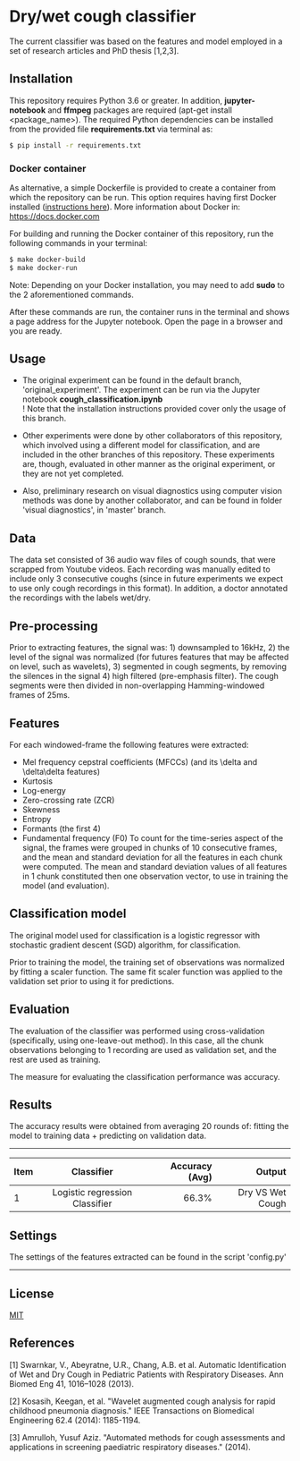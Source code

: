 # Dry/wet cough classifier

The current classifier was based on the features and model employed in a set of research articles and PhD thesis [1,2,3].

## Installation

This repository requires Python 3.6 or greater. In addition, **jupyter-notebook** and **ffmpeg** packages are required (apt-get install <package_name>).
The required Python dependencies can be installed from the provided file **requirements.txt** via terminal as:
```bash
$ pip install -r requirements.txt
```
### Docker container

As alternative, a simple Dockerfile is provided to create a container from which the repository can be run. This option requires having first Docker installed ([instructions here](https://docs.docker.com/engine/install/)). More information about Docker in: https://docs.docker.com

For building and running the Docker container of this repository, run the following commands in your terminal:
```bash
$ make docker-build
$ make docker-run
```
Note: Depending on your Docker installation, you may need to add **sudo** to the 2 aforementioned commands.

After these commands are run, the container runs in the terminal and shows a page address for the Jupyter notebook. Open the page in a browser and you are ready.

## Usage

* The original experiment can be found in the default branch, 'original_experiment'.
The experiment can be run via the Jupyter notebook **cough_classification.ipynb**
<br>! Note that the installation instructions provided cover only the usage of this branch.

* Other experiments were done by other collaborators of this repository, which involved using a different model for classification, and are included in the other branches of this repository. These experiments are, though, evaluated in other manner as the original experiment, or they are not yet completed.
* Also, preliminary research on visual diagnostics using computer vision methods was done by another collaborator, and can be found in folder 'visual diagnostics', in 'master' branch.

## Data 
The data set consisted of 36 audio wav files of cough sounds, that were scrapped from Youtube videos. Each recording was manually edited to include only 3 consecutive coughs (since in future experiments we expect to use only cough recordings in this format). In addition, a doctor annotated the recordings with the labels wet/dry.

## Pre-processing
Prior to extracting features, the signal was: 1) downsampled to 16kHz, 2) the level of the signal was normalized (for futures features that may be affected on level, such as wavelets), 3) segmented in cough segments, by removing the silences in the signal 4) high filtered (pre-emphasis filter).
The cough segments were then divided in non-overlapping Hamming-windowed frames of 25ms.

## Features
For each windowed-frame the following features were extracted:
* Mel frequency cepstral coefficients (MFCCs) (and its \delta and \delta\delta features)
* Kurtosis
* Log-energy
* Zero-crossing rate (ZCR)
* Skewness
* Entropy
* Formants (the first 4)
* Fundamental frequency (F0)
To count for the time-series aspect of the signal, the frames were grouped in chunks of 10 consecutive frames, and the mean and standard deviation for all the features in each chunk were computed. The mean and standard deviation values of all features in 1 chunk constituted then one observation vector, to use in training the model (and evaluation).

## Classification model 
The original model used for classification is a logistic regressor with stochastic gradient descent (SGD) algorithm, for classification. 

Prior to training the model, the training set of observations was normalized by fitting a scaler function. The same fit scaler function was applied to the validation set prior to using it for predictions.

## Evaluation
The evaluation of the classifier was performed using cross-validation (specifically, using one-leave-out method). In this case, all the chunk observations belonging to 1 recording are used as validation set, and the rest are used as training.

The measure for evaluating the classification performance was accuracy.

## Results
The accuracy results were obtained from averaging 20 rounds of: fitting the model to training data + predicting on validation data.

---
| Item      |    Classifier    | Accuracy (Avg) |     Output  |
| ------------- |:-------------:| -----:| --------:|
| 1       |     Logistic regression Classifier       | 66.3%| Dry VS Wet Cough 


## Settings
The settings of the features extracted can be found in the script 'config.py'

---

## License
[MIT](https://choosealicense.com/licenses/mit/)

## References
[1] Swarnkar, V., Abeyratne, U.R., Chang, A.B. et al. Automatic Identification of Wet and Dry Cough in Pediatric Patients with Respiratory Diseases. Ann Biomed Eng 41, 1016–1028 (2013).

[2] Kosasih, Keegan, et al. "Wavelet augmented cough analysis for rapid childhood pneumonia diagnosis." IEEE Transactions on Biomedical Engineering 62.4 (2014): 1185-1194.

[3] Amrulloh, Yusuf Aziz. "Automated methods for cough assessments and applications in screening paediatric respiratory diseases." (2014).
